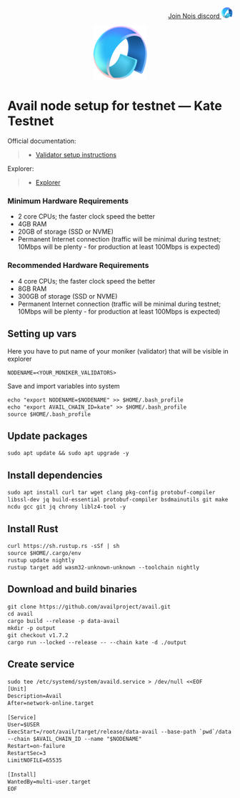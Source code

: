 <p style="font-size:14px" align="right">
<a href="https://discord.gg/d27tSnnNSu" target="_blank">Join Nois discord <img src="https://github.com/Vitek7373/testnet_manual/blob/main/Avail/availlogo.png" width="25"/></a>
</p>



<p align="center">
  <img height="120" height="auto" src="https://github.com/Vitek7373/testnet_manual/blob/main/Avail/availlogo.png">
</p>

# Avail node setup for testnet — Kate Testnet

Official documentation:
>- [Validator setup instructions](https://docs.availproject.org/build/quickstart/)

Explorer:
>-  [Explorer](https://telemetry.avail.tools/)



### Minimum Hardware Requirements
 - 2 core CPUs; the faster clock speed the better
 - 4GB RAM
 - 20GB of storage (SSD or NVME)
 - Permanent Internet connection (traffic will be minimal during testnet; 10Mbps will be plenty - for production at least 100Mbps is expected)

### Recommended Hardware Requirements 
 - 4 core CPUs; the faster clock speed the better
 - 8GB RAM
 - 300GB of storage (SSD or NVME)
 - Permanent Internet connection (traffic will be minimal during testnet; 10Mbps will be plenty - for production at least 100Mbps is expected)


## Setting up vars
Here you have to put name of your moniker (validator) that will be visible in explorer
```
NODENAME=<YOUR_MONIKER_VALIDATORS>
```
Save and import variables into system
```
echo "export NODENAME=$NODENAME" >> $HOME/.bash_profile
echo "export AVAIL_CHAIN_ID=kate" >> $HOME/.bash_profile
source $HOME/.bash_profile
```

## Update packages
```
sudo apt update && sudo apt upgrade -y
```

## Install dependencies
```
sudo apt install curl tar wget clang pkg-config protobuf-compiler libssl-dev jq build-essential protobuf-compiler bsdmainutils git make ncdu gcc git jq chrony liblz4-tool -y
```
## Install Rust
```
curl https://sh.rustup.rs -sSf | sh
source $HOME/.cargo/env
rustup update nightly
rustup target add wasm32-unknown-unknown --toolchain nightly
```

## Download and build binaries
```
git clone https://github.com/availproject/avail.git
cd avail
cargo build --release -p data-avail
mkdir -p output
git checkout v1.7.2
cargo run --locked --release -- --chain kate -d ./output
```
## Create service
```
sudo tee /etc/systemd/system/availd.service > /dev/null <<EOF
[Unit]
Description=Avail
After=network-online.target

[Service]
User=$USER
ExecStart=/root/avail/target/release/data-avail --base-path `pwd`/data --chain $AVAIL_CHAIN_ID --name "$NODENAME"
Restart=on-failure
RestartSec=3
LimitNOFILE=65535

[Install]
WantedBy=multi-user.target
EOF
```

